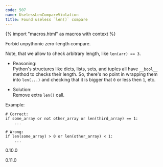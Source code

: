```yaml
---
code: 507
name: UselessLenCompareViolation
title: Found useless `len()` compare
---
```


{% import "macros.html" as macros with context %}

Forbid unpythonic zero-length compare.

Note, that we allow to check arbitrary length, like `len(arr) == 3`.

  - Reasoning:  
    Python's structures like dicts, lists, sets, and tuples all have
    `__bool__` method to checks their length. So, there's no point in
    wrapping them into `len(...)` and checking that it is bigger that
    `0` or less then `1`, etc.

  - Solution:  
    Remove extra `len()` call.

Example:

    # Correct:
    if some_array or not other_array or len(third_array) == 1:
        ...
    
    # Wrong:
    if len(some_array) > 0 or len(other_array) < 1:
        ...

<div class="versionadded">

0.10.0

</div>

<div class="versionchanged">

0.11.0

</div>